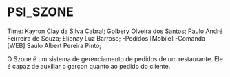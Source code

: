 # PSI_SZONE

Time:
Kayron Clay da Silva Cabral;
Golbery Olveira dos Santos;
Paulo André Feirreira de Souza;
Elionay Luz Barroso;
 -Pedidos [Mobile]
 -Comanda [WEB]
Saulo Albert Pereira Pinto;

O Szone é um sistema de gerenciamento de pedidos de um restaurante. Ele é capaz de auxiliar o garçon quanto ao pedido do cliente.
